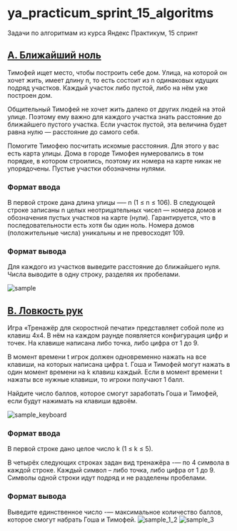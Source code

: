 # ya_practicum_sprint_15_algoritms
Задачи по алгоритмам из курса Яндекс Практикум, 15 спринт

## [A. Ближайший ноль](https://github.com/Anya-sl/ya_practicum_sprint_15_algoritms/blob/main/a_nearest_zero.py)
Тимофей ищет место, чтобы построить себе дом. Улица, на которой он хочет жить, имеет длину n, то есть состоит из n одинаковых идущих подряд участков. Каждый участок либо пустой, либо на нём уже построен дом.

Общительный Тимофей не хочет жить далеко от других людей на этой улице. Поэтому ему важно для каждого участка знать расстояние до ближайшего пустого участка. Если участок пустой, эта величина будет равна нулю — расстояние до самого себя.

Помогите Тимофею посчитать искомые расстояния. Для этого у вас есть карта улицы. Дома в городе Тимофея нумеровались в том порядке, в котором строились, поэтому их номера на карте никак не упорядочены. Пустые участки обозначены нулями.

### Формат ввода
В первой строке дана длина улицы —– n (1 ≤ n ≤ 106). В следующей строке записаны n целых неотрицательных чисел — номера домов и обозначения пустых участков на карте (нули). Гарантируется, что в последовательности есть хотя бы один ноль. Номера домов (положительные числа) уникальны и не превосходят 109.

### Формат вывода
Для каждого из участков выведите расстояние до ближайшего нуля. Числа выводите в одну строку, разделяя их пробелами.

![sample](https://github.com/Anya-sl/ya_practicum_sprint_15_algoritms/blob/main/pictures/a_nearest_zero.PNG)

## [B. Ловкость рук](https://github.com/Anya-sl/ya_practicum_sprint_15_algoritms/blob/main/b_sleight_of_hand.py)
Игра «Тренажёр для скоростной печати» представляет собой поле из клавиш 4x4. В нём на каждом раунде появляется конфигурация цифр и точек. На клавише написана либо точка, либо цифра от 1 до 9.

В момент времени t игрок должен одновременно нажать на все клавиши, на которых написана цифра t. Гоша и Тимофей могут нажать в один момент времени на k клавиш каждый. Если в момент времени t нажаты все нужные клавиши, то игроки получают 1 балл.

Найдите число баллов, которое смогут заработать Гоша и Тимофей, если будут нажимать на клавиши вдвоём.

![sample_keyboard](https://github.com/Anya-sl/ya_practicum_sprint_15_algoritms/blob/main/pictures/b_sleight_of_hand_0.PNG)

### Формат ввода
В первой строке дано целое число k (1 ≤ k ≤ 5).

В четырёх следующих строках задан вид тренажёра -— по 4 символа в каждой строке. Каждый символ – либо точка, либо цифра от 1 до 9. Символы одной строки идут подряд и не разделены пробелами.

### Формат вывода
Выведите единственное число -— максимальное количество баллов, которое смогут набрать Гоша и Тимофей.
![sample_1_2](https://github.com/Anya-sl/ya_practicum_sprint_15_algoritms/blob/main/pictures/b_sleight_of_hand_1.PNG)
![sample_3](https://github.com/Anya-sl/ya_practicum_sprint_15_algoritms/blob/main/pictures/b_sleight_of_hand_2.PNG)
